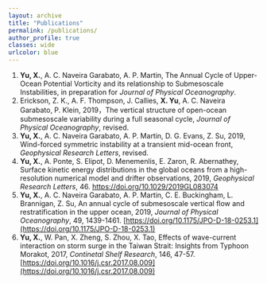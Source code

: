```yaml
---
layout: archive
title: "Publications"
permalink: /publications/
author_profile: true
classes: wide
urlcolor: blue
---
```




1. **Yu, X.**, A. C. Naveira Garabato, A. P. Martin, The Annual Cycle of Upper-Ocean Potential Vorticity and its relationship to Submesoscale Instabilities, in preparation for *Journal of Physical Oceanography*. 
2.  Erickson, Z. K., A. F. Thompson, J. Callies, **X. Yu**, A. C. Naveira Garabato, P. Klein, 2019，The vertical structure of open-ocean submesoscale variability during a full seasonal cycle, *Journal of Physical Oceanography*, revised.
3. **Yu, X.**, A. C. Naveira Garabato, A. P. Martin, D. G. Evans, Z. Su, 2019, Wind-forced symmetric instability at a transient mid-ocean front, *Geophysical Research Letters*, revised. 
4. **Yu, X.**, A. Ponte, S. Elipot, D. Menemenlis, E. Zaron, R. Abernathey, Surface kinetic energy distributions in the global oceans from a high-resolution numerical model and drifter observations, 2019, *Geophysical Research Letters*, 46. <https://doi.org/10.1029/2019GL083074>
5. **Yu, X.**, A. C. Naveira Garabato, A. P. Martin, C. E. Buckingham, L. Brannigan, Z. Su, An annual cycle of submesoscale vertical flow and restratification in the upper ocean, 2019, *Journal of Physical Oceanography*, 49, 1439-1461. [https://doi.org/10.1175/JPO-D-18-0253.1](https://doi.org/10.1175/JPO-D-18-0253.1)
6. **Yu, X.**, W. Pan, X. Zheng, S. Zhou, X. Tao, Effects of wave-current interaction on storm surge in the Taiwan Strait: Insights from Typhoon Morakot, 2017, *Continetal Shelf Research*, 146, 47-57. [https://doi.org/10.1016/j.csr.2017.08.009](https://doi.org/10.1016/j.csr.2017.08.009)
